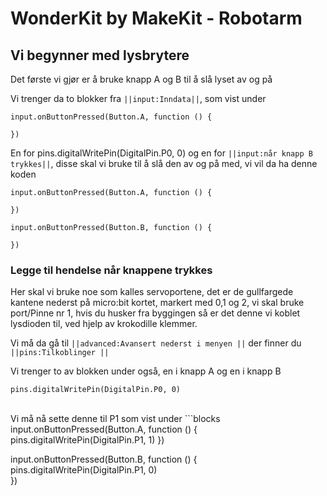 # WonderKit by MakeKit - Robotarm


## Vi begynner med lysbrytere

Det første vi gjør er å bruke knapp A og B til å slå lyset av og på 

Vi trenger da to blokker fra ``||input:Inndata||``, som vist under

```cards
input.onButtonPressed(Button.A, function () {
	
})
```

En for pins.digitalWritePin(DigitalPin.P0, 0) og en for ``||input:når knapp B trykkes||``, disse skal vi bruke til å slå den av og på med, vi vil da ha denne koden

```blocks
input.onButtonPressed(Button.A, function () {
	
})

input.onButtonPressed(Button.B, function () {
	
})
```
### Legge til hendelse når knappene trykkes
Her skal vi bruke noe som kalles servoportene, det er de gullfargede kantene nederst på micro:bit kortet, markert med 0,1 og 2, vi skal bruke port/Pinne nr 1,
hvis du husker fra byggingen så er det denne vi koblet lysdioden til, ved hjelp av krokodille klemmer.

Vi må da gå til ``||advanced:Avansert nederst i menyen ||`` der finner du ``||pins:Tilkoblinger ||``

Vi trenger to av blokken under også, en i knapp A og en i knapp B

```cards
pins.digitalWritePin(DigitalPin.P0, 0)
```
<br />
Vi må nå sette denne til P1 som vist under
```blocks
input.onButtonPressed(Button.A, function () {
pins.digitalWritePin(DigitalPin.P1, 1)	
})

input.onButtonPressed(Button.B, function () {
pins.digitalWritePin(DigitalPin.P1, 0)	
})
```